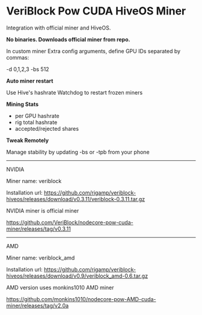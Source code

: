 # VeriBlock Pow CUDA HiveOS Miner

Integration with official miner and HiveOS.



**No binaries. Downloads official miner from repo.**

In custom miner Extra config arguments, define GPU IDs separated by commas:

-d 0,1,2,3 -bs 512

**Auto miner restart**

Use Hive's hashrate Watchdog to restart frozen miners

**Mining Stats**
- per GPU hashrate
- rig total hashrate
- accepted/rejected shares

**Tweak Remotely**

Manage stability by updating -bs or -tpb from your phone

***

NVIDIA

Miner name: veriblock

Installation url: https://github.com/rigamp/veriblock-hiveos/releases/download/v0.3.11/veriblock-0.3.11.tar.gz

NVIDIA miner is official miner
 
https://github.com/VeriBlock/nodecore-pow-cuda-miner/releases/tag/v0.3.11

***

AMD

Miner name: veriblock_amd

Installation url: https://github.com/rigamp/veriblock-hiveos/releases/download/v0.9/veriblock_amd-0.6.tar.gz

AMD version uses monkins1010 AMD miner

https://github.com/monkins1010/nodecore-pow-AMD-cuda-miner/releases/tag/v2.0a



